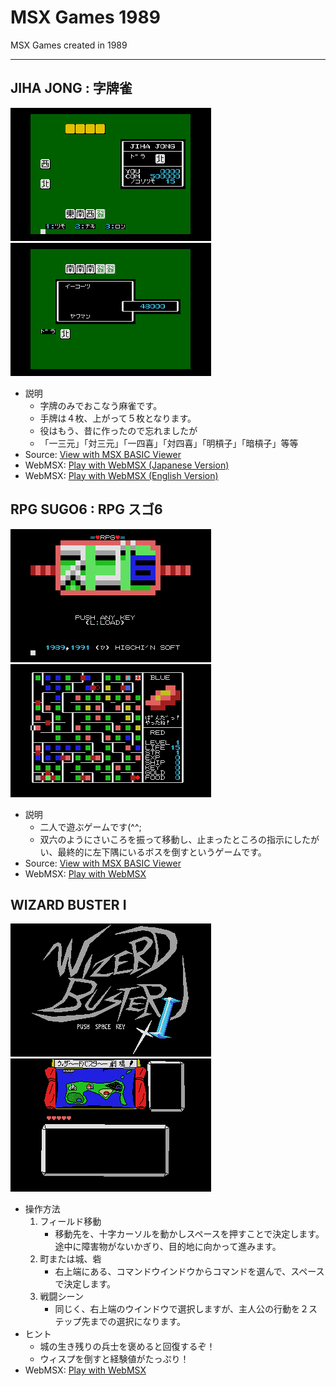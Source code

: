 # MSX Games 1989
MSX Games created in 1989

-----

## JIHA JONG : 字牌雀
![1](img/jiha1.gif) ![2](img/jiha2.gif)
- 説明
  - 字牌のみでおこなう麻雀です。
  - 手牌は４枚、上がって５枚となります。
  - 役はもう、昔に作ったので忘れましたが
  - 「一三元」「対三元」「一四喜」「対四喜」「明槓子」「暗槓子」等等
- Source: <a href="https://www.minagi.jp/apps/mbv/?basic_url=https://xionchannel.github.io/MSX_repo/JIHA/AUTOEXEC.BAS">View with MSX BASIC Viewer</a>
- WebMSX: <a href="https://webmsx.org/?MACHINE=MSX2J&DISK=https://xionchannel.github.io/MSX_repo/JIHA/JIHAJAN2.DSK">Play with WebMSX (Japanese Version)</a>
- WebMSX: <a href="https://webmsx.org/?MACHINE=MSX2J&DISK=https://xionchannel.github.io/MSX_repo/JIHA/JIHAJAN2E.DSK">Play with WebMSX (English Version)</a>

## RPG SUGO6 : RPG スゴ6
![1](img/sugo61.gif) ![2](img/sugo62.gif)
- 説明
  - 二人で遊ぶゲームです(^^;
  - 双六のようにさいころを振って移動し、止まったところの指示にしたがい、最終的に左下隅にいるボスを倒すというゲームです。
- Source: <a href="https://www.minagi.jp/apps/mbv/?basic_url=https://xionchannel.github.io/MSX_repo/SUGO6/AUTOEXEC.BAS">View with MSX BASIC Viewer</a>
- WebMSX: <a href="https://webmsx.org/?MACHINE=MSX2J&DISK=https://xionchannel.github.io/MSX_repo/SUGO6/SUGO6.DSK">Play with WebMSX</a>

## WIZARD BUSTER I
![1](img/wiz11.gif) ![2](img/wiz12.gif)
- 操作方法
  1. フィールド移動
     - 移動先を、十字カーソルを動かしスペースを押すことで決定します。途中に障害物がないかぎり、目的地に向かって進みます。
  2. 町または城、砦
     - 右上端にある、コマンドウインドウからコマンドを選んで、スペースで決定します。
  3. 戦闘シーン
     - 同じく、右上端のウインドウで選択しますが、主人公の行動を２ステップ先までの選択になります。
- ヒント
  - 城の生き残りの兵士を褒めると回復するぞ！
  - ウィスプを倒すと経験値がたっぷり！
- WebMSX: <a href="https://webmsx.org/?MACHINE=MSX2J&DISK=https://xionchannel.github.io/MSX_repo/WIZ1/WIZ1.DSK">Play with WebMSX</a>
